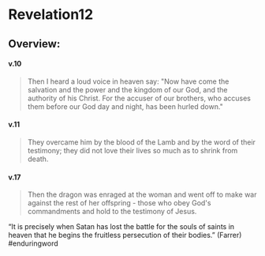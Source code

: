# Revelation12

## Overview:



#### v.10
>Then I heard a loud voice in heaven say:
>"Now have come the salvation and the power and the kingdom of our God, and the authority of his Christ. For the accuser of our brothers, who accuses them before our God day and night, has been hurled down."

#### v.11
>They overcame him by the blood of the Lamb and by the word of their testimony; they did not love their lives so much as to shrink from death.

#### v.17
>Then the dragon was enraged at the woman and went off to make war against the rest of her offspring - those who obey God's commandments and hold to the testimony of Jesus.

“It is precisely when Satan has lost the battle for the souls of saints in heaven that he begins the fruitless persecution of their bodies.” (Farrer)
#enduringword 